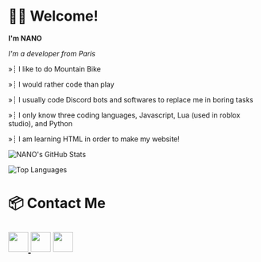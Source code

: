 # 👋🏻 Welcome!
**I'm NANO**

*I'm a developer from Paris*

»┊ I like to do Mountain Bike

»┊ I would rather code than play

»┊ I usually code Discord bots and softwares to replace me in boring tasks

»┊ I only know three coding languages, Javascript, Lua (used in roblox studio), and Python

»┊ I am learning HTML in order to make my website!

![NANO's GitHub Stats](https://github-readme-stats.vercel.app/api?username=NANO-ck&count_private=true&show_icons=true&theme=nightowl)

![Top Languages](https://github-readme-stats.vercel.app/api/top-langs/?username=NANO-ck&theme=nightowl)

# 📦 Contact Me
<a href="https://twitter.com/sarcasticbeats"><img src="https://cdn2.iconfinder.com/data/icons/social-media-2285/512/1_Twitter3_colored_svg-128.png" width="40"> </a><a href="https://www.youtube.com/channel/UCmBZT8jrvTKZfEH52AVDpAw"><img src="https://cdn2.iconfinder.com/data/icons/social-media-icon-set-6/94/youtube-256.png" width="40"></a> <a href="https://discord.gg/E6pQteTBYp"><img src="https://cdn0.iconfinder.com/data/icons/free-social-media-set/24/discord-512.png" width="40"></a>
-----
